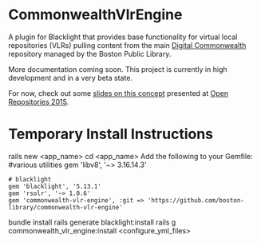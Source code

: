 # CommonwealthVlrEngine

A plugin for Blacklight that provides base functionality for virtual local repositories (VLRs) pulling content from the main [Digital Commonwealth](http://digitalcommonwealth.org) repository managed by the Boston Public Library.

More documentation coming soon. This project is currently in high development and in a very beta state.

For now, check out some [slides on this concept](https://goo.gl/GysxNK) presented at [Open Repositories 2015](https://www.conftool.com/or2015/index.php?page=browseSessions&form_session=49).

# Temporary Install Instructions

  rails new <app_name>
  cd <app_name>
  Add the following to your Gemfile:
    #various utilities
    gem 'libv8', '~> 3.16.14.3'

    # blacklight
    gem 'blacklight', '5.13.1'
    gem 'rsolr', '~> 1.0.6'
    gem 'commonwealth-vlr-engine', :git => 'https://github.com/boston-library/commonwealth-vlr-engine'
  bundle install
  rails generate blacklight:install
  rails g commonwealth_vlr_engine:install
  <configure_yml_files>
